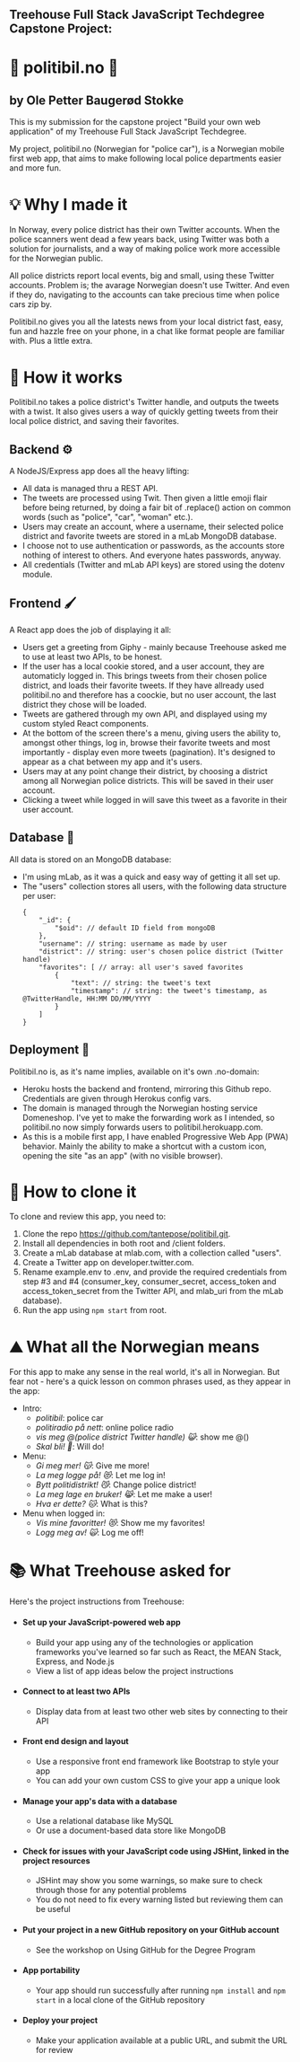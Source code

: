 ## Treehouse Full Stack JavaScript Techdegree Capstone Project:
# 🚓 politibil.no 🚓
## by Ole Petter Baugerød Stokke

This is my submission for the capstone project "Build your own web application" of my Treehouse Full Stack JavaScript Techdegree.

My project, politibil.no (Norwegian for "police car"), is a Norwegian mobile first web app, that aims to make following local police departments easier and more fun. 

# 💡 Why I made it
In Norway, every police district has their own Twitter accounts. When the police scanners went dead a few years back, using Twitter was both a solution for journalists, and a way of making police work more accessible for the Norwegian public. 

All police districts report local events, big and small, using these Twitter accounts. Problem is; the avarage Norwegian doesn't use Twitter. And even if they do, navigating to the accounts can take precious time when police cars zip by. 

Politibil.no gives you all the latests news from your local district fast, easy, fun and hazzle free on your phone, in a chat like format people are familiar with. Plus a little extra.

# 🔨 How it works

Politibil.no takes a police district's Twitter handle, and outputs the tweets with a twist. It also gives users a way of quickly getting tweets from their local police district, and saving their favorites. 

## Backend ⚙️
A NodeJS/Express app does all the heavy lifting:
* All data is managed thru a REST API.
* The tweets are processed using Twit. Then given a little emoji flair before being returned, by doing a fair bit of .replace() action on common words (such as "police", "car", "woman" etc.). 
* Users may create an account, where a username, their selected police district and favorite tweets are stored in a mLab MongoDB database. 
* I choose not to use authentication or passwords, as the accounts store nothing of interest to others. And everyone hates passwords, anyway.
* All credentials (Twitter and mLab API keys) are stored using the dotenv module.

## Frontend 🖌️
A React app does the job of displaying it all:
* Users get a greeting from Giphy - mainly because Treehouse asked me to use at least two APIs, to be honest. 
* If the user has a local cookie stored, and a user account, they are automaticly logged in. This brings tweets from their chosen police district, and loads their favorite tweets. If they have allready used politibil.no and therefore has a coockie, but no user account, the last district they chose will be loaded. 
* Tweets are gathered through my own API, and displayed using my custom styled React components. 
* At the bottom of the screen there's a menu, giving users the ability to, amongst other things, log in, browse their favorite tweets and most importantly - display even more tweets (pagination). It's designed to appear as a chat between my app and it's users. 
* Users may at any point change their district, by choosing a district among all Norwegian police districts. This will be saved in their user account. 
* Clicking a tweet while logged in will save this tweet as a favorite in their user account.

## Database 💾
All data is stored on an MongoDB database:
* I'm using mLab, as it was a quick and easy way of getting it all set up. 
* The "users" collection stores all users, with the following data structure per user:
    ```
    {
        "_id": {
            "$oid": // default ID field from mongoDB
        },
        "username": // string: username as made by user
        "district": // string: user's chosen police district (Twitter handle)
        "favorites": [ // array: all user's saved favorites
            {
                "text": // string: the tweet's text
                "timestamp": // string: the tweet's timestamp, as @TwitterHandle, HH:MM DD/MM/YYYY
            }
        ]
    }
    ```
    
## Deployment 🚀
Politibil.no is, as it's name implies, available on it's own .no-domain:
* Heroku hosts the backend and frontend, mirroring this Github repo. Credentials are given through Herokus config vars.
* The domain is managed through the Norwegian hosting service Domeneshop. I've yet to make the forwarding work as I intended, so politibil.no now simply forwards users to politibil.herokuapp.com. 
* As this is a mobile first app, I have enabled Progressive Web App (PWA) behavior. Mainly the ability to make a shortcut with a custom icon, opening the site "as an app" (with no visible browser).

# 📝 How to clone it
To clone and review this app, you need to:
1. Clone the repo https://github.com/tantepose/politibil.git.
2. Install all dependencies in both root and /client folders.
3. Create a mLab database at mlab.com, with a collection called "users".
4. Create a Twitter app on developer.twitter.com.
5. Rename example.env to .env, and provide the required credentials from step #3 and #4 (consumer_key, consumer_secret, access_token and access_token_secret from the Twitter API, and mlab_uri from the mLab database).
6. Run the app using `npm start` from root.

# ⛰️ What all the Norwegian means

For this app to make any sense in the real world, it's all in Norwegian. But fear not - here's a quick lesson on common phrases used, as they appear in the app:
* Intro:
    * *politibil*: police car
    * *politiradio på nett*: online police radio
    * *vis meg @(police district Twitter handle) 😺*: show me @()
    * *Skal bli! 👮*: Will do!
* Menu:
    * *Gi meg mer! 😽*: Give me more!
    * *La meg logge på! 😻*: Let me log in!
    * *Bytt politidistrikt! 😼*: Change police district!
    * *La meg lage en bruker! 😹*: Let me make a user!
    * *Hva er dette? 🐱*: What is this?
* Menu when logged in:
    * *Vis mine favoritter! 😻*: Show me my favorites!
    * *Logg meg av! 🙀*: Log me off!

# 📚 What Treehouse asked for

Here's the project instructions from Treehouse:

-   #### Set up your JavaScript-powered web app

    -   Build your app using any of the technologies or application frameworks you've learned so far such as React, the MEAN Stack, Express, and Node.js
    -   View a list of app ideas below the project instructions

-   #### Connect to at least two APIs

    -   Display data from at least two other web sites by connecting to their API

-   #### Front end design and layout

    -   Use a responsive front end framework like Bootstrap to style your app
    -   You can add your own custom CSS to give your app a unique look

-   #### Manage your app's data with a database

    -   Use a relational database like MySQL
    -   Or use a document-based data store like MongoDB

-   #### Check for issues with your JavaScript code using JSHint, linked in the project resources

    -   JSHint may show you some warnings, so make sure to check through those for any potential problems
    -   You do not need to fix every warning listed but reviewing them can be useful

-   #### Put your project in a new GitHub repository on your GitHub account

    -   See the workshop on Using GitHub for the Degree Program

-   #### App portability

    -   Your app should run successfully after running `npm install` and `npm start` in a local clone of the GitHub repository

-   #### Deploy your project

    -   Make your application available at a public URL, and submit the URL for review